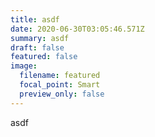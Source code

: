 ```yaml
---
title: asdf
date: 2020-06-30T03:05:46.571Z
summary: asdf
draft: false
featured: false
image:
  filename: featured
  focal_point: Smart
  preview_only: false
---
```

asdf
